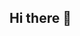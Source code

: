 ## Hi there 👋

<!--
**levelnextplayers.github.io^^ is a ✨ _special_ ✨ repository because its `README.md` (this file) appears on your GitHub profile.

